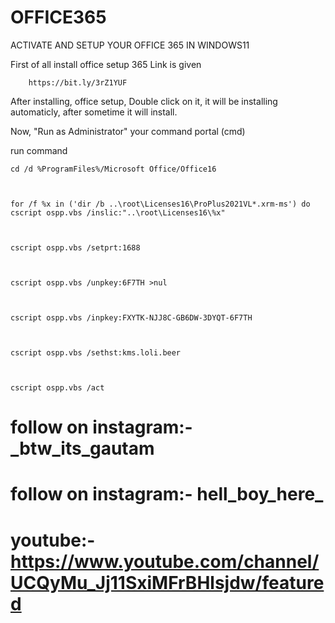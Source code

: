 # OFFICE365
ACTIVATE AND SETUP YOUR OFFICE 365 IN WINDOWS11

First of all install office setup 365 Link is given  

        https://bit.ly/3rZ1YUF

After installing, office setup, Double click on it, it will be installing automaticly, after sometime it will install.

Now, "Run as Administrator" your command portal (cmd)

run command


    cd /d %ProgramFiles%/Microsoft Office/Office16
    


    for /f %x in ('dir /b ..\root\Licenses16\ProPlus2021VL*.xrm-ms') do cscript ospp.vbs /inslic:"..\root\Licenses16\%x"



    cscript ospp.vbs /setprt:1688



    cscript ospp.vbs /unpkey:6F7TH >nul



    cscript ospp.vbs /inpkey:FXYTK-NJJ8C-GB6DW-3DYQT-6F7TH



    cscript ospp.vbs /sethst:kms.loli.beer



    cscript ospp.vbs /act


 
# follow on instagram:- _btw_its_gautam
# follow on instagram:- hell_boy_here_
# youtube:- https://www.youtube.com/channel/UCQyMu_Jj11SxiMFrBHlsjdw/featured
